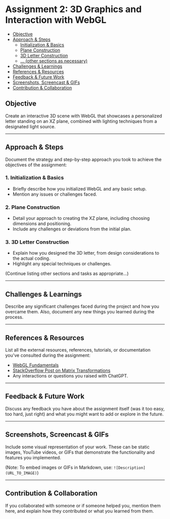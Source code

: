 # Assignment 2: 3D Graphics and Interaction with WebGL

  - [Objective](#objective)
  - [Approach & Steps](#approach--steps)
    - [Initialization & Basics](#1-initialization--basics)
    - [Plane Construction](#2-plane-construction)
    - [3D Letter Construction](#3-3d-letter-construction)
    - [... (other sections as necessary)](#other-sections-as-necessary)
  - [Challenges & Learnings](#challenges--learnings)
  - [References & Resources](#references--resources)
  - [Feedback & Future Work](#feedback--future-work)
  - [Screenshots, Screencast & GIFs](#screenshots-screencast--gifs)
  - [Contribution & Collaboration](#contribution--collaboration)

## Objective
Create an interactive 3D scene with WebGL that showcases a personalized letter standing on an XZ plane, combined with lighting techniques from a designated light source.

---

## Approach & Steps
Document the strategy and step-by-step approach you took to achieve the objectives of the assignment:

### 1. Initialization & Basics
- Briefly describe how you initialized WebGL and any basic setup.
- Mention any issues or challenges faced.

### 2. Plane Construction
- Detail your approach to creating the XZ plane, including choosing dimensions and positioning.
- Include any challenges or deviations from the initial plan.

### 3. 3D Letter Construction
- Explain how you designed the 3D letter, from design considerations to the actual coding.
- Highlight any special techniques or challenges.

(Continue listing other sections and tasks as appropriate...)

---

## Challenges & Learnings
Describe any significant challenges faced during the project and how you overcame them. Also, document any new things you learned during the process.

---

## References & Resources
List all the external resources, references, tutorials, or documentation you've consulted during the assignment:
- [WebGL Fundamentals](https://webglfundamentals.org/)
- [StackOverflow Post on Matrix Transformations](https://stackoverflow.com/questions/example)
- Any interactions or questions you raised with ChatGPT.

---

## Feedback & Future Work
Discuss any feedback you have about the assignment itself (was it too easy, too hard, just right) and what you might want to add or explore in the future.

---

## Screenshots, Screencast & GIFs
Include some visual representation of your work. These can be static images, YouTube videos, or GIFs that demonstrate the functionality and features you implemented. 

(Note: To embed images or GIFs in Markdown, use: `![Description](URL_TO_IMAGE)`)

---

## Contribution & Collaboration
If you collaborated with someone or if someone helped you, mention them here, and explain how they contributed or what you learned from them.

